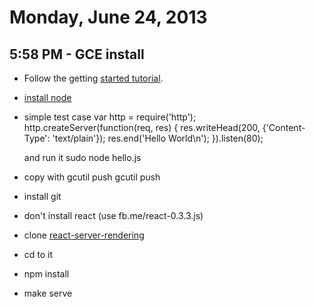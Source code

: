 # Monday, June 24, 2013

## 5:58 PM - GCE install

* Follow the getting [started
  tutorial](https://developers.google.com/compute/docs/hello_world).
* [install node](https://gist.github.com/isaacs/579814)
* simple test case
      var http = require('http');
      http.createServer(function(req, res) {
        res.writeHead(200, {'Content-Type': 'text/plain'});
        res.end('Hello World\n');
      }).listen(80);

  and run it
      sudo node hello.js
* copy with gcutil push
      gcutil push <server> <local-file> <remote-file>
* install git
* don't install react (use fb.me/react-0.3.3.js)
* clone [react-server-rendering](https://github.com/petehunt/react-server-rendering)
* cd to it
* npm install
* make serve
